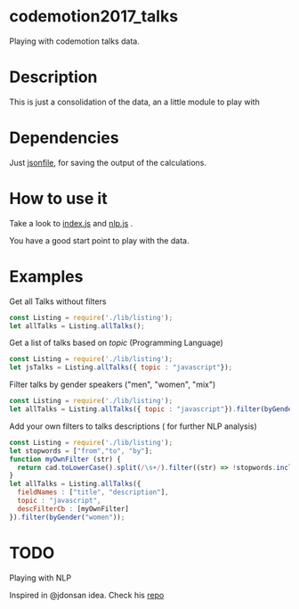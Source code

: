 # codemotion2017_talks
Playing with codemotion talks data.

# Description

This is just a consolidation of the data, an a little module to play with

# Dependencies

Just [jsonfile](https://www.npmjs.com/package/jsonfile), for saving the output of the calculations.

# How to use it

Take a look to [index.js](https://github.com/ntkog/codemotion2017_talks/blob/master/index.js) and [nlp.js](https://github.com/ntkog/codemotion2017_talks/blob/master/nlp.js) .

You have a good start point to play with the data.

# Examples

Get all Talks without filters

```js
const Listing = require('./lib/listing');
let allTalks = Listing.allTalks();
```

Get a list of talks based on *topic* (Programming Language)

```js
const Listing = require('./lib/listing');
let jsTalks = Listing.allTalks({ topic : "javascript"});

```

Filter talks by gender speakers ("men", "women", "mix")

```js
const Listing = require('./lib/listing');
let allTalks = Listing.allTalks({ topic : "javascript"}).filter(byGender("women"));
```

Add your own filters to talks descriptions  ( for further NLP analysis)

```js
const Listing = require('./lib/listing');
let stopwords = ["from","to", "by"];
function myOwnFilter (str) {
  return cad.toLowerCase().split(/\s+/).filter((str) => !stopwords.includes(str)).join(" ");
}
let allTalks = Listing.allTalks({
  fieldNames : ["title", "description"],
  topic : "javascript",
  descFilterCb : [myOwnFilter]
}).filter(byGender("women"));
```

# TODO
Playing with NLP

Inspired in @jdonsan idea. Check his [repo](https://github.com/jdonsan/abismo-words-cloud)
